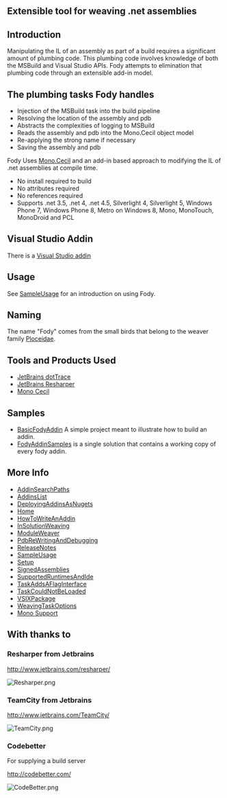 ## Extensible tool for weaving .net assemblies

## Introduction 

Manipulating the IL of an assembly as part of a build requires a significant amount of plumbing code. This plumbing code involves knowledge of both the MSBuild and Visual Studio APIs. Fody attempts to elimination that plumbing code through an extensible add-in model. 

## The plumbing tasks Fody handles 

  * Injection of the MSBuild task into the build pipeline
  * Resolving the location of the assembly and pdb
  * Abstracts the complexities of logging to MSBuild
  * Reads the assembly and pdb into the Mono.Cecil object model
  * Re-applying the strong name if necessary
  * Saving the assembly and pdb

Fody Uses [Mono.Cecil](http://www.mono-project.com/Cecil)  and an add-in based approach to modifying the IL of .net assemblies at compile time.

 * No install required to build
 * No attributes required
 * No references required
 * Supports .net 3.5, .net 4, .net 4.5, Silverlight 4, Silverlight 5, Windows Phone 7, Windows Phone 8, Metro on Windows 8, Mono, MonoTouch, MonoDroid and PCL

## Visual Studio Addin

There is a  [Visual Studio addin](http://visualstudiogallery.msdn.microsoft.com/074a2a26-d034-46f1-8fe1-0da97265eb7a) 

## Usage

See [SampleUsage](https://github.com/SimonCropp/Fody/wiki/SampleUsage) for an introduction on using Fody.

## Naming

The name "Fody" comes from the small birds that belong to the weaver family [Ploceidae](http://en.wikipedia.org/wiki/Fody).

## Tools and Products Used 

 * [JetBrains dotTrace](http://www.jetbrains.com/profiler/)
 * [JetBrains Resharper](http://www.jetbrains.com/resharper/)
 * [Mono Cecil](http://www.mono-project.com/Cecil)

## Samples

 * [BasicFodyAddin](https://github.com/SimonCropp/BasicFodyAddin) A simple project meant to illustrate how to build an addin.
 * [FodyAddinSamples](https://github.com/SimonCropp/FodyAddinSamples) is a single solution that contains a working copy of every fody addin.

## More Info

 * [AddinSearchPaths](https://github.com/SimonCropp/Fody/wiki/AddinSearchPaths)
 * [AddinsList](https://github.com/SimonCropp/Fody/wiki/AddinsList)
 * [DeployingAddinsAsNugets](https://github.com/SimonCropp/Fody/wiki/DeployingAddinsAsNugets)
 * [Home](https://github.com/SimonCropp/Fody/wiki/Home)
 * [HowToWriteAnAddin](https://github.com/SimonCropp/Fody/wiki/HowToWriteAnAddin)
 * [InSolutionWeaving](https://github.com/SimonCropp/Fody/wiki/InSolutionWeaving)
 * [ModuleWeaver](https://github.com/SimonCropp/Fody/wiki/ModuleWeaver)
 * [PdbReWritingAndDebugging](https://github.com/SimonCropp/Fody/wiki/PdbReWritingAndDebugging)
 * [ReleaseNotes](https://github.com/SimonCropp/Fody/wiki/ReleaseNotes)
 * [SampleUsage](https://github.com/SimonCropp/Fody/wiki/SampleUsage)
 * [Setup](https://github.com/SimonCropp/Fody/wiki/Setup)
 * [SignedAssemblies](https://github.com/SimonCropp/Fody/wiki/SignedAssemblies)
 * [SupportedRuntimesAndIde](https://github.com/SimonCropp/Fody/wiki/SupportedRuntimesAndIde)
 * [TaskAddsAFlagInterface](https://github.com/SimonCropp/Fody/wiki/TaskAddsAFlagInterface)
 * [TaskCouldNotBeLoaded](https://github.com/SimonCropp/Fody/wiki/TaskCouldNotBeLoaded)
 * [VSIXPackage](https://github.com/SimonCropp/Fody/wiki/VSIXPackage)
 * [WeavingTaskOptions](https://github.com/SimonCropp/Fody/wiki/WeavingTaskOptions)
 * [Mono Support](https://github.com/SimonCropp/Fody/wiki/Mono)

## With thanks to

### Resharper from Jetbrains

http://www.jetbrains.com/resharper/

![Resharper.png](https://raw.github.com/wiki/SimonCropp/Fody/Resharper.png)


### TeamCity from Jetbrains

http://www.jetbrains.com/TeamCity/

![TeamCity.png](https://raw.github.com/wiki/SimonCropp/Fody/TeamCity.png)

### Codebetter

For supplying a build server

http://codebetter.com/

![CodeBetter.png](https://raw.github.com/wiki/SimonCropp/Fody/CodeBetter.png)
